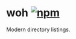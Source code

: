 # woh [![npm](https://img.shields.io/npm/dt/woh.svg)](https://www.npmjs.com/package/woh)
Modern directory listings.